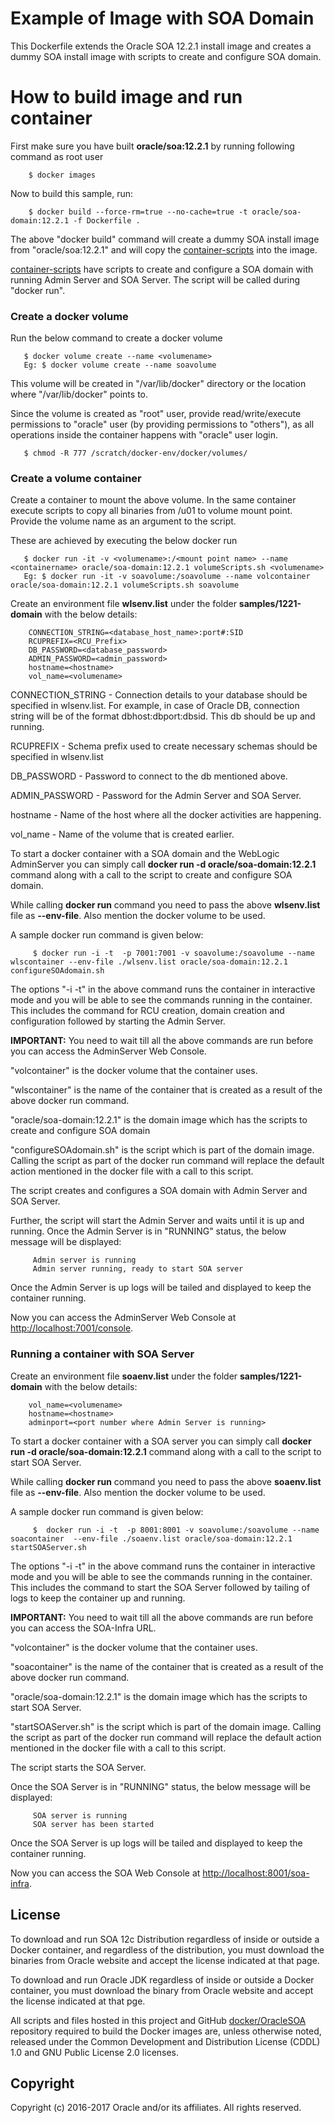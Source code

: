 Example of Image with SOA Domain
================================
This Dockerfile extends the Oracle SOA 12.2.1 install image and creates a dummy SOA install image with scripts to create and configure SOA domain.

# How to build image and run container
First make sure you have built **oracle/soa:12.2.1** by running following command as root user

        $ docker images 
                                                     
Now to build this sample, run:

        $ docker build --force-rm=true --no-cache=true -t oracle/soa-domain:12.2.1 -f Dockerfile .
        
The above "docker build" command will create a dummy SOA install image from "oracle/soa:12.2.1" and will copy the [container-scripts](samples/1221-domain/container-scripts) into the image.

[container-scripts](samples/1221-domain/container-scripts) have scripts to create and configure a SOA domain with running Admin Server and SOA Server. The script will be called during "docker run". 

### Create a docker volume

Run the below command to create a docker volume

       $ docker volume create --name <volumename>
       Eg: $ docker volume create --name soavolume
       
This volume will be created in "/var/lib/docker" directory or the location where "/var/lib/docker" points to.

Since the volume is created as "root" user, provide read/write/execute permissions to "oracle" user (by providing permissions to "others"), as all operations inside the container happens with "oracle" user login.

       $ chmod -R 777 /scratch/docker-env/docker/volumes/


### Create a volume container

Create a container to mount the above volume. In the same container execute scripts to copy all binaries from /u01 to volume mount point. Provide the volume name as an argument to the script. 

These are achieved by executing the below docker run

       $ docker run -it -v <volumename>:/<mount point name> --name <containername> oracle/soa-domain:12.2.1 volumeScripts.sh <volumename> 
       Eg: $ docker run -it -v soavolume:/soavolume --name volcontainer oracle/soa-domain:12.2.1 volumeScripts.sh soavolume

Create an environment file **wlsenv.list** under the folder **samples/1221-domain** with the below details:

        CONNECTION_STRING=<database_host_name>:port#:SID
        RCUPREFIX=<RCU_Prefix>
        DB_PASSWORD=<database_password>
        ADMIN_PASSWORD=<admin_password>
        hostname=<hostname>
        vol_name=<volumename>

CONNECTION_STRING - Connection details to your database should be specified in wlsenv.list. For example, in case of Oracle DB, connection string will be of the format dbhost:dbport:dbsid. This db should be up and running.

RCUPREFIX - Schema prefix used to create necessary schemas should be specified in wlsenv.list

DB_PASSWORD - Password to connect to the db mentioned above.

ADMIN_PASSWORD - Password for the Admin Server and SOA Server.

hostname - Name of the host where all the docker activities are happening.

vol_name - Name of the volume that is created earlier.

To start a docker container with a SOA domain and the WebLogic AdminServer you can simply call **docker run -d oracle/soa-domain:12.2.1** command along with a call to the script to create and configure SOA domain.

While calling **docker run** command you need to pass the above **wlsenv.list** file as **--env-file**. Also mention the docker volume to be used. 

A sample docker run command is given below:

         $ docker run -i -t  -p 7001:7001 -v soavolume:/soavolume --name wlscontainer --env-file ./wlsenv.list oracle/soa-domain:12.2.1 configureSOAdomain.sh

The options "-i -t" in the above command runs the container in interactive mode and you will be able to see the commands running in the container. This includes the command for RCU creation, domain creation and configuration followed by starting the Admin Server.

**IMPORTANT:** You need to wait till all the above commands are run before you can access the AdminServer Web Console.

"volcontainer" is the docker volume that the container uses.

"wlscontainer" is the name of the container that is created as a result of the above docker run command.

"oracle/soa-domain:12.2.1" is the domain image which has the scripts to create and configure SOA domain

"configureSOAdomain.sh" is the script which is part of the domain image. Calling the script as part of the docker run command will replace the default action mentioned in the docker file with a call to this script.

The script creates and configures a SOA domain with Admin Server and SOA Server.

Further, the script will start the Admin Server and waits until it is up and running. Once the Admin Server is in "RUNNING" status, the below message will be displayed:

         Admin server is running
         Admin server running, ready to start SOA server
        
Once the Admin Server is up logs will be tailed and displayed to keep the container running.

Now you can access the AdminServer Web Console at [http://localhost:7001/console](http://localhost:7001/console).

### Running a container with SOA Server

Create an environment file **soaenv.list** under the folder **samples/1221-domain** with the below details:

        vol_name=<volumename>
        hostname=<hostname>
        adminport=<port number where Admin Server is running>

To start a docker container with a SOA server you can simply call **docker run -d oracle/soa-domain:12.2.1** command along with a call to the script to start SOA Server.

While calling **docker run** command you need to pass the above **soaenv.list** file as **--env-file**. Also mention the docker volume to be used. 

A sample docker run command is given below:

         $  docker run -i -t  -p 8001:8001 -v soavolume:/soavolume --name soacontainer  --env-file ./soaenv.list oracle/soa-domain:12.2.1 startSOAServer.sh

The options "-i -t" in the above command runs the container in interactive mode and you will be able to see the commands running in the container. This includes the command to start the SOA Server followed by tailing of logs to keep the container up and running.

**IMPORTANT:** You need to wait till all the above commands are run before you can access the SOA-Infra URL.

"volcontainer" is the docker volume that the container uses.

"soacontainer" is the name of the container that is created as a result of the above docker run command.

"oracle/soa-domain:12.2.1" is the domain image which has the scripts to start SOA Server.

"startSOAServer.sh" is the script which is part of the domain image. Calling the script as part of the docker run command will replace the default action mentioned in the docker file with a call to this script.

The script starts the SOA Server.

Once the SOA Server is in "RUNNING" status, the below message will be displayed:

         SOA server is running
         SOA server has been started
        
Once the SOA Server is up logs will be tailed and displayed to keep the container running.

Now you can access the SOA Web Console at [http://localhost:8001/soa-infra](http://localhost:8001/soa-infra).

## License

To download and run SOA 12c Distribution regardless of inside or outside a Docker container, and regardless of the distribution, you must download the binaries from Oracle website and accept the license indicated at that page.

To download and run Oracle JDK regardless of inside or outside a Docker container, you must download the binary from Oracle website and accept the license indicated at that pge.

All scripts and files hosted in this project and GitHub [docker/OracleSOA](./) repository required to build the Docker images are, unless otherwise noted, released under the Common Development and Distribution License (CDDL) 1.0 and GNU Public License 2.0 licenses.

## Copyright

Copyright (c) 2016-2017 Oracle and/or its affiliates. All rights reserved.